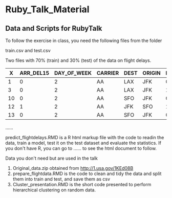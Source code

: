 # Ruby_Talk_Material
## Data and Scripts for RubyTalk

To follow the exercise in class, you need the following files from the folder

train.csv and test.csv

Two files with 70% (train) and 30% (test) of the data on flight delays. 

X |ARR_DEL15| DAY_OF_WEEK |CARRIER| DEST| ORIGIN| DEP_TIME_BLK
------------ | ------------ | ------------ | ------------ | ------------ | ----------- | -------------
1 |         0|           2|      AA|  LAX   | JFK   | 0900-0959
3 |         0|           2|      AA|  LAX    |JFK    |1200-1259
10|         0|           2|      AA|  SFO    |JFK   | 0700-0759
12|         1|           2|      AA|  JFK    |SFO  |  1100-1159
13|         0|           2|      AA|  SFO    |JFK |   0800-0859
......

predict_flightdelays.RMD is a R html markup file with the code to readin the data, train a model, test it on the test dataset and evaluate the statistics. If you don't have R, you can go to ...... to see the html document to follow.


Data you don't need but are used in the talk
1. Original_data.zip obtained from http://1.usa.gov/1KEd08B
2. prepare_flightdata.RMD is the code to clean and tidy the data and split them into train and test, and save them as csv
3. Cluster_presentation.RMD is the short code presented to perform hierarchical clustering on random data.

